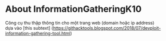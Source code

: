 # About InformationGatheringK10
Công cụ thu thập thông tin cho một trang web (domain hoặc ip address) dựa vào [this subtext] (https://githacktools.blogspot.com/2018/07/devploit-information-gathering-tool.html)
